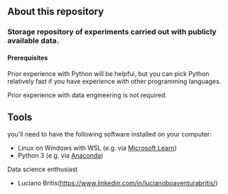 ## About this repository 

### Storage repository of experiments carried out with publicly available data.

#### Prerequisites

Prior experience with Python will be helpful, but you can pick Python relatively fast if you have experience with other programming languages.

Prior experience with data engineering is not required.

## Tools

you'll need to have the following software installed on your computer:

- Linux on Windows with WSL (e.g. via [Microsoft Learn](https://learn.microsoft.com/en-us/windows/wsl/install))
- Python 3 (e.g. via [Anaconda](https://www.anaconda.com/products/individual))



Data science enthusiast

- Luciano Britis(https://www.linkedin.com/in/lucianoboaventurabritis/)

